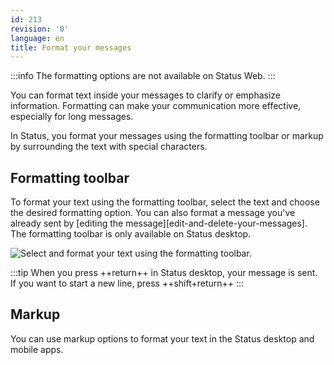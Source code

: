 ```yaml
---
id: 213
revision: '0'
language: en
title: Format your messages
---
```


:::info
The formatting options are not available on Status Web.
:::

You can format text inside your messages to clarify or emphasize information. Formatting can make your communication more effective, especially for long messages.

In Status, you format your messages using the formatting toolbar or markup by surrounding the text with special characters.

## Formatting toolbar

To format your text using the formatting toolbar, select the text and choose the desired formatting option. You can also format a message you've already sent by [editing the message][edit-and-delete-your-messages]. The formatting toolbar is only available on Status desktop.

![Select and format your text using the formatting toolbar.](/assets/docs/messaging-and-web3-browser/format-your-messages/213-0-1.png)

:::tip
When you press ++return++ in Status desktop, your message is sent. If you want to start a new line, press ++shift+return++
:::

## Markup

You can use markup options to format your text in the Status desktop and mobile apps.

